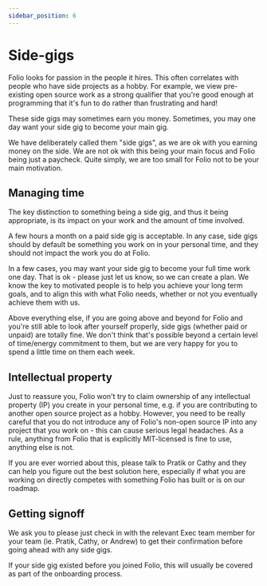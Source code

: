 ```yaml
---
sidebar_position: 6
---
```


# Side-gigs

Folio looks for passion in the people it hires. This often correlates with people who have side projects as a hobby. For example, we view pre-existing open source work as a strong qualifier that you're good enough at programming that it's fun to do rather than frustrating and hard!

These side gigs may sometimes earn you money. Sometimes, you may one day want your side gig to become your main gig.

We have deliberately called them "side gigs", as we are ok with you earning money on the side. We are not ok with this being your main focus and Folio being just a paycheck. Quite simply, we are too small for Folio not to be your main motivation.

## Managing time

The key distinction to something being a side gig, and thus it being appropriate, is its impact on your work and the amount of time involved.

A few hours a month on a paid side gig is acceptable. In any case, side gigs should by default be something you work on in your personal time, and they should not impact the work you do at Folio.

In a few cases, you may want your side gig to become your full time work one day. That is ok - please just let us know, so we can create a plan. We know the key to motivated people is to help you achieve your long term goals, and to align this with what Folio needs, whether or not you eventually achieve them with us.

Above everything else, if you are going above and beyond for Folio and you're still able to look after yourself properly, side gigs (whether paid or unpaid) are totally fine. We don't think that's possible beyond a certain level of time/energy commitment to them, but we are very happy for you to spend a little time on them each week.

## Intellectual property

Just to reassure you, Folio won't try to claim ownership of any intellectual property (IP) you create in your personal time, e.g. if you are contributing to another open source project as a hobby. However, you need to be really careful that you do not introduce any of Folio's non-open source IP into any project that you work on - this can cause serious legal headaches. As a rule, anything from Folio that is explicitly MIT-licensed is fine to use, anything else is not.

If you are ever worried about this, please talk to Pratik or Cathy and they can help you figure out the best solution here, especially if what you are working on directly competes with something Folio has built or is on our roadmap.

## Getting signoff

We ask you to please just check in with the relevant Exec team member for your team (ie. Pratik, Cathy, or Andrew) to get their confirmation before going ahead with any side gigs.

If your side gig existed before you joined Folio, this will usually be covered as part of the onboarding process.
